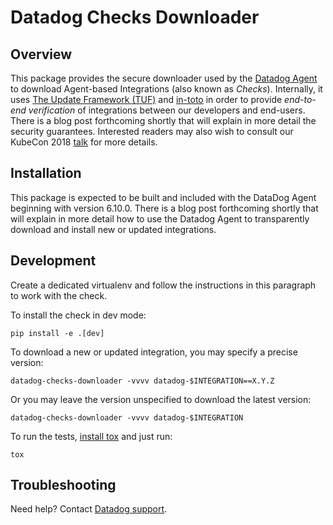 # Datadog Checks Downloader

## Overview

This package provides the secure downloader used by the [Datadog Agent][1] to
download Agent-based Integrations (also known as _Checks_). Internally, it uses
[The Update Framework (TUF)][2] and [in-toto][3] in order to provide
_end-to-end verification_ of integrations between our developers and end-users.
There is a blog post forthcoming shortly that will explain in more detail the
security guarantees. Interested readers may also wish to consult our KubeCon
2018 [talk][4] for more details.

## Installation

This package is expected to be built and included with the DataDog Agent
beginning with version 6.10.0. There is a blog post forthcoming shortly that
will explain in more detail how to use the Datadog Agent to transparently
download and install new or updated integrations.

## Development

Create a dedicated virtualenv and follow the instructions in this paragraph
to work with the check.

To install the check in dev mode:

```shell
pip install -e .[dev]
```

To download a new or updated integration, you may specify a precise version:

```shell
datadog-checks-downloader -vvvv datadog-$INTEGRATION==X.Y.Z
```

Or you may leave the version unspecified to download the latest version:

```shell
datadog-checks-downloader -vvvv datadog-$INTEGRATION
```

To run the tests, [install tox][5] and just run:

```shell
tox
```

## Troubleshooting

Need help? Contact [Datadog support][6].

[1]: https://github.com/DataDog/datadog-agent
[2]: https://theupdateframework.com/
[3]: https://in-toto.github.io/
[4]: https://youtu.be/XAlvd4QXngs
[5]: https://tox.readthedocs.io/en/latest/install.html
[6]: https://docs.datadoghq.com/help
